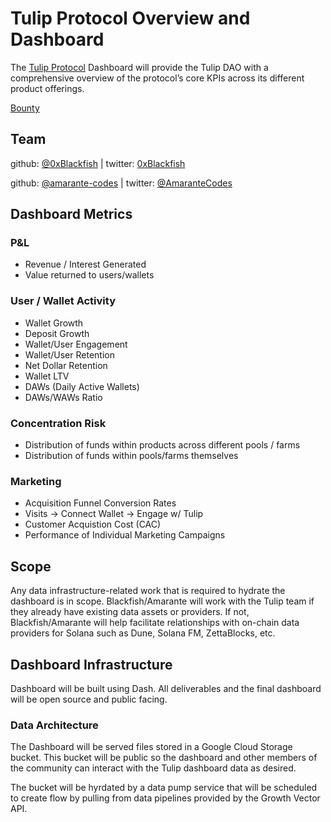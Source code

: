 # Tulip Protocol Overview and Dashboard

The [Tulip Protocol](https://tulip.garden) Dashboard will provide the Tulip DAO with a comprehensive overview of the protocol’s core KPIs across its different product offerings. 

[Bounty](https://app.realms.today/dao/413KSeuFUBSWDzfjU9BBqBAWYKmoR8mncrhV84WcGNAk/proposal/2XAVTwsMJtS9NVLtpzp1VYkbHauvLroijzUFQdDUA7YK)

## Team
github: [@0xBlackfish](https://github.com/0xBlackFish) | twitter: [0xBlackfish](https://twitter.com/0xBlackFish)

github: [@amarante-codes](https://github.com/amarante-codes) | twitter: [@AmaranteCodes](https://twitter.com/AmaranteCodes)

## Dashboard Metrics

### P&L

* Revenue / Interest Generated
* Value returned to users/wallets

### User / Wallet Activity

* Wallet Growth
* Deposit Growth
* Wallet/User Engagement
* Wallet/User Retention
* Net Dollar Retention
* Wallet LTV
* DAWs (Daily Active Wallets)
* DAWs/WAWs Ratio

### Concentration Risk

* Distribution of funds within products across different pools / farms
* Distribution of funds within pools/farms themselves

### Marketing

* Acquisition Funnel Conversion Rates
* Visits → Connect Wallet → Engage w/ Tulip
* Customer Acquistion Cost (CAC)
* Performance of Individual Marketing Campaigns

## Scope
Any data infrastructure-related work that is required to hydrate the dashboard is in scope. Blackfish/Amarante will work with the Tulip team if they already have existing data assets or providers. If not, Blackfish/Amarante will help facilitate relationships with on-chain data providers for Solana such as Dune, Solana FM, ZettaBlocks, etc.

## Dashboard Infrastructure

Dashboard will be built using Dash. All deliverables and the final dashboard will be open source and public facing.

### Data Architecture

The Dashboard will be served files stored in a Google Cloud Storage bucket. This bucket will be public so the dashboard and other members of the community can interact with the Tulip dashboard data as desired.

The bucket will be hyrdated by a data pump service that will be scheduled to create flow by pulling from data pipelines provided by the Growth Vector API.

